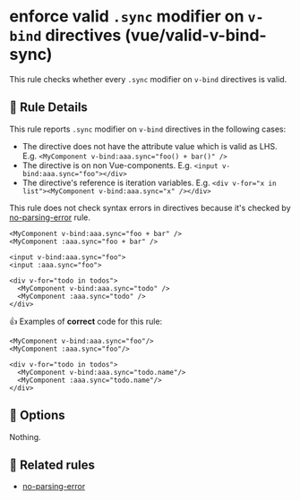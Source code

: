 # enforce valid `.sync` modifier on `v-bind` directives (vue/valid-v-bind-sync)

This rule checks whether every `.sync` modifier on `v-bind` directives is valid.

## :book: Rule Details

This rule reports `.sync` modifier on `v-bind` directives in the following cases:

- The directive does not have the attribute value which is valid as LHS. E.g. `<MyComponent v-bind:aaa.sync="foo() + bar()" />`
- The directive is on non Vue-components. E.g. `<input v-bind:aaa.sync="foo"></div>`
- The directive's reference is iteration variables. E.g. `<div v-for="x in list"><MyComponent v-bind:aaa.sync="x" /></div>`

This rule does not check syntax errors in directives because it's checked by [no-parsing-error] rule.

```vue
<MyComponent v-bind:aaa.sync="foo + bar" />
<MyComponent :aaa.sync="foo + bar" />

<input v-bind:aaa.sync="foo">
<input :aaa.sync="foo">

<div v-for="todo in todos">
  <MyComponent v-bind:aaa.sync="todo" />
  <MyComponent :aaa.sync="todo" />
</div>
```

:+1: Examples of **correct** code for this rule:

```vue
<MyComponent v-bind:aaa.sync="foo"/>
<MyComponent :aaa.sync="foo"/>

<div v-for="todo in todos">
  <MyComponent v-bind:aaa.sync="todo.name"/>
  <MyComponent :aaa.sync="todo.name"/>
</div>
```

## :wrench: Options

Nothing.

## :couple: Related rules

- [no-parsing-error]

[no-parsing-error]: no-parsing-error.md
